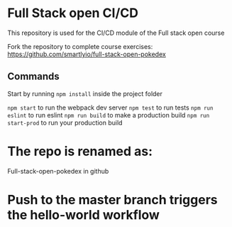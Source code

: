 # Full Stack open CI/CD

This repository is used for the CI/CD module of the Full stack open course

Fork the repository to complete course exercises: https://github.com/smartlyio/full-stack-open-pokedex

## Commands

Start by running `npm install` inside the project folder

`npm start` to run the webpack dev server
`npm test` to run tests
`npm run eslint` to run eslint
`npm run build` to make a production build
`npm run start-prod` to run your production build

# The repo is renamed as:

Full-stack-open-pokedex in github

# Push to the master branch triggers the hello-world workflow
